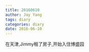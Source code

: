 ```yaml
---
title: 20160610
author: Jay Yang
tags: diary
categories: diary
date: 2016-06-10
---
```


在天津,Jimmy租了房子,开始入住博盛园
